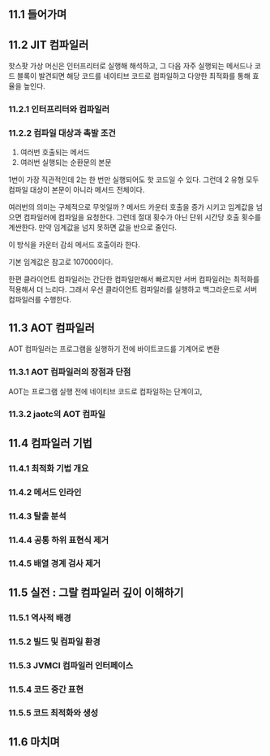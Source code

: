 ## 11.1 들어가며

## 11.2 JIT 컴파일러

핫스팟 가상 머신은 인터프리터로 실행해 해석하고, 그 다음 자주 실행되는 메서드나 코드 블록이 발견되면 해당 코드를 네이티브 코드로 컴파일하고 다양한 최적화를 통해 효율을 높인다.

### 11.2.1 인터프리터와 컴파일러

### 11.2.2 컴파일 대상과 촉발 조건

1. 여러번 호출되는 메서드
2. 여러번 실행되는 순환문의 본문

1번이 가장 직관적인데 2는 한 번만 실행되어도 핫 코드일 수 있다.
그런데 2 유형 모두 컴파일 대상이 본문이 아니라 메서드 전체이다.

여러번의 의미는 구체적으로 무엇일까 ?
메서드 카운터 호출을 증가 시키고 임계값을 넘으면 컴파일러에 컴파일을 요청한다.
그런데 절대 횟수가 아닌 단위 시간당 호출 횟수를 계싼한다.
만약 임계값을 넘지 못하면 값을 반으로 줄인다.

이 방식을 카운터 감쇠 메서드 호출이라 한다.

기본 임계값은 참고로 107000이다.

한편 클라이언트 컴파일러는 간단한 컴파일만해서 빠르지만 서버 컴파일러는 최적화를 적용해서 더 느리다.
그래서 우선 클라이언트 컴파일러를 실행하고 백그라운드로 서버 컴파일러를 수행한다.

## 11.3 AOT 컴파일러

AOT 컴파일러는 프로그램을 실행하기 전에 바이트코드를 기계어로 변환

### 11.3.1 AOT 컴파일러의 장점과 단점

AOT는 프로그램 실행 전에 네이티브 코드로 컴파일하는 단계이고,

### 11.3.2 jaotc의 AOT 컴파일

## 11.4 컴파일러 기법

### 11.4.1 최적화 기법 개요

### 11.4.2 메서드 인라인

### 11.4.3 탈출 분석

### 11.4.4 공통 하위 표현식 제거

### 11.4.5 배열 경계 검사 제거

## 11.5 실전 : 그랄 컴파일러 깊이 이해하기

### 11.5.1 역사적 배경

### 11.5.2 빌드 및 컴파일 환경

### 11.5.3 JVMCI 컴파일러 인터페이스

### 11.5.4 코드 중간 표현

### 11.5.5 코드 최적화와 생성

## 11.6 마치며
